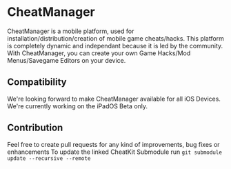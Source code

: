 # CheatManager
CheatManager is a mobile platform, used for installation/distribution/creation of mobile game cheats/hacks. This platform is completely dynamic and independant because it is led by the community. With CheatManager, you can create your own Game Hacks/Mod Menus/Savegame Editors on your device.

## Compatibility
We're looking forward to make CheatManager available for all iOS Devices. We're currently working on the iPadOS Beta only. 

## Contribution
Feel free to create pull requests for any kind of improvements, bug fixes or enhancements
To update the linked CheatKit Submodule run 
`git submodule update --recursive --remote`
